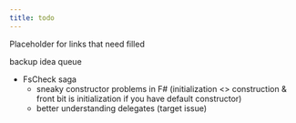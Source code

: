 ```yaml
---
title: todo
---
```


Placeholder for links that need filled


backup idea queue
- FsCheck saga
  - sneaky constructor problems in F# (initialization <> construction & front bit is initialization if you have default constructor)
  - better understanding delegates (target issue)

